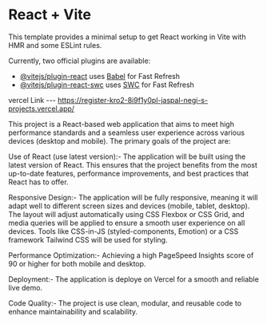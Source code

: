 # React + Vite

This template provides a minimal setup to get React working in Vite with HMR and some ESLint rules.

Currently, two official plugins are available:

- [@vitejs/plugin-react](https://github.com/vitejs/vite-plugin-react/blob/main/packages/plugin-react/README.md) uses [Babel](https://babeljs.io/) for Fast Refresh
- [@vitejs/plugin-react-swc](https://github.com/vitejs/vite-plugin-react-swc) uses [SWC](https://swc.rs/) for Fast Refresh


vercel Link --- https://register-kro2-8i9f1y0pl-jaspal-negi-s-projects.vercel.app/


This project is a React-based web application that aims to meet high performance standards and a seamless user experience across various devices (desktop and mobile). The primary goals of the project are:

Use of React (use latest version):- The application will be built using the latest version of React. This ensures that the project benefits from the most up-to-date features, performance improvements, and best practices that React has to offer.

Responsive Design:- The application will be fully responsive, meaning it will adapt well to different screen sizes and devices (mobile, tablet, desktop). The layout will adjust automatically using CSS Flexbox or CSS Grid, and media queries will be applied to ensure a smooth user experience on all devices. Tools like CSS-in-JS (styled-components, Emotion) or a CSS framework Tailwind CSS will be used for styling.

Performance Optimization:- Achieving a high PageSpeed Insights score of 90 or higher for both mobile and desktop.

Deployment:- The application is deploye on Vercel for a smooth and reliable live demo.

Code Quality:- The project is use clean, modular, and reusable code to enhance maintainability and scalability.
